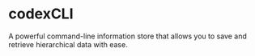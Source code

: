 # codexCLI
A powerful command-line information store that allows you to save and retrieve hierarchical data with ease.
